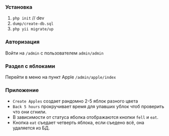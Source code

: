 ### Установка

1. `php init` // dev
2. `dump/create-db.sql`
3. `php yii migrate/up`

### Авторизация
Войти на `/admin` с пользователем `admin/admin`

### Раздел с яблоками
Перейти в меню на пункт Apple `/admin/apple/index`

### Приложение
- `Create Apples` создает рандомно 2-5 яблок разного цвета
- `Back 5 hours` прокручивает время для упавших ублок чтоб проверить что они сгнили.
- В зависимости от статуса яболка отображаются кнопки `fell` и `eat`.
- Кнопка `eat` съедает четверть яблока, если съедено всё, она удаляется из БД.

